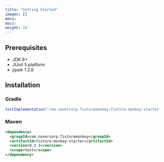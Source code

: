 ```yaml
---
title: "Getting Started"
images: []
menu:
docs:
weight: 20
---
```


## Prerequisites
* JDK 8+
* JUnit 5 platform
* jqwik 1.3.9

## Installation
### Gradle
```groovy
testImplementation("com.navercorp.fixturemonkey:fixture-monkey-starter:0.3.1")
```

### Maven
```xml
<dependency>
  <groupId>com.navercorp.fixturemonkey</groupId>
  <artifactId>fixture-monkey-starter</artifactId>
  <version>0.3.1</version>
  <scope>test</scope>
</dependency>
```
